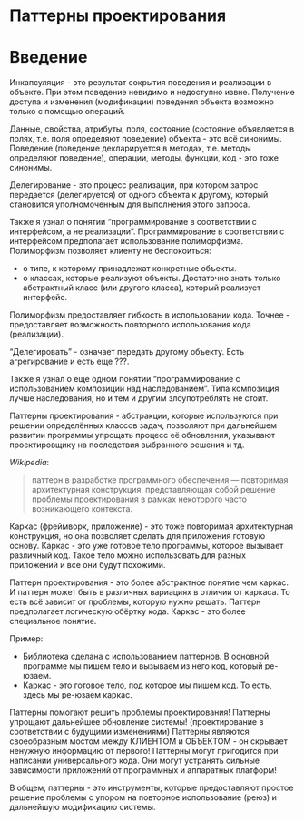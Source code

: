 # Паттерны проектирования
# Введение

Инкапсуляция - это результат сокрытия поведения и реализации в объекте. При этом поведение невидимо и недоступно извне. Получение доступа и изменения (модификации) поведения объекта возможно только с помощью операций.

Данные, свойства, атрибуты, поля, состояние (состояние объявляется в полях, т.е. поля определяют поведение) объекта - это всё синонимы.
Поведение (поведение декларируется в методах, т.е. методы определяют поведение), операции, методы, функции, код - это тоже синонимы.

Делегирование - это процесс реализации, при котором запрос передается (делегируется) от одного объекта к другому, который становится уполномоченным для выполнения этого запроса.

Также я узнал о понятии “программирование в соответствии с интерфейсом, а не реализации”.
Программирование в соответствии с интерфейсом предполагает использование полиморфизма. Полиморфизм позволяет клиенту не беспокоиться:
-	о типе, к которому принадлежат конкретные объекты.
-	о классах, которые реализуют объекты. Достаточно знать только абстрактный класс (или другого класса), который реализует интерфейс.

Полиморфизм предоставляет гибкость в использовании кода. Точнее - предоставляет возможность повторного использования кода (реализации).

“Делегировать” - означает передать другому объекту.
Есть агрегирование и есть еще ???.

Также я узнал о еще одном понятии “программирование с использованием композиции над наследованием”. Типа композиция лучше наследования, но и тем и другим злоупотреблять не стоит.

Паттерны проектирования - абстракции, которые используются при решении определённых классов задач, позволяют при дальнейшем развитии программы упрощать процесс её обновления, указывают проектировщику на последствия выбранного решения и тд.

*Wikipedia*:

> паттерн в разработке программного обеспечения — повторимая архитектурная конструкция, представляющая собой решение проблемы проектирования в рамках некоторого часто возникающего контекста.

Каркас (фреймворк, приложение) - это тоже повторимая архитектурная конструкция, но она позволяет сделать для приложения готовую основу.
Каркас - это уже готовое тело программы, которое вызывает различный код. Такое тело можно использовать для разных приложений и все они будут похожими.

Паттерн проектирования - это более абстрактное понятие чем каркас. И паттерн может быть в различных вариациях в отличии от каркаса. То есть всё зависит от проблемы, которую нужно решать. Паттерн предполагает логическую обёртку кода.
Каркас - это более специальное понятие.

Пример: 
- Библиотека сделана с использованием паттернов. В основной программе мы пишем тело и вызываем из него код, который ре-юзаем.
- Каркас - это готовое тело, под которое мы пишем код. То есть, здесь мы ре-юзаем каркас.

Паттерны помогают решить проблемы проектирования!
Паттерны упрощают дальнейшее обновление системы! (проектирование в соответствии с будущими изменениями)
Паттерны являются своеобразным мостом между КЛИЕНТОМ и ОБЪЕКТОМ - он скрывает ненужную информацию от первого!
Паттерны могут пригодится при написании универсального кода. Они могут устранять сильные зависимости приложений от программных и аппаратных платформ!

В общем, паттерны - это инструменты, которые предоставляют простое решение проблемы с упором на повторное использование (реюз) и дальнейшую модификацию системы.
